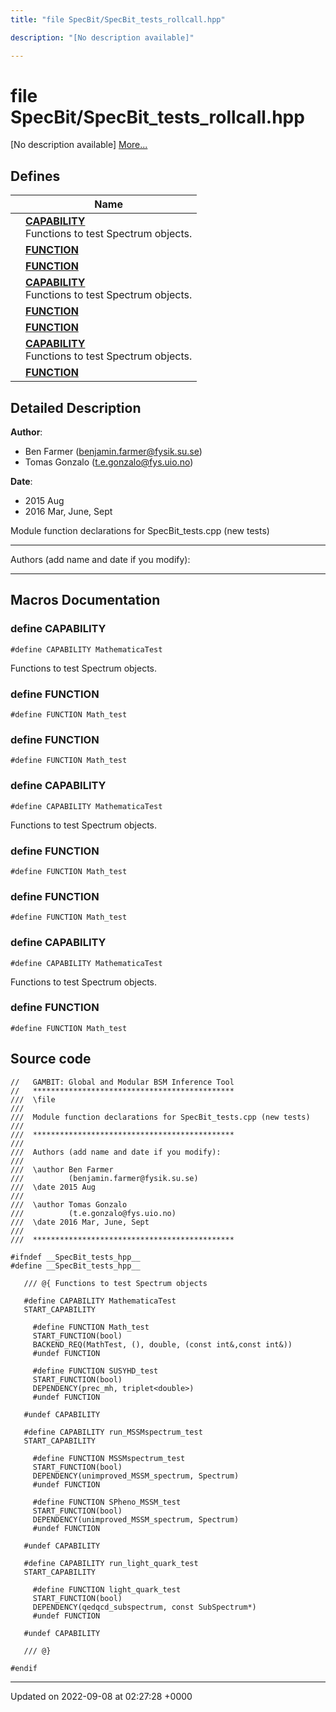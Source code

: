 ```yaml
---
title: "file SpecBit/SpecBit_tests_rollcall.hpp"

description: "[No description available]"

---
```


# file SpecBit/SpecBit_tests_rollcall.hpp

[No description available] [More...](#detailed-description)

## Defines

|                | Name           |
| -------------- | -------------- |
|  | **[CAPABILITY](/documentation/code/files/specbit__tests__rollcall_8hpp/#define-capability)** <br>Functions to test Spectrum objects.  |
|  | **[FUNCTION](/documentation/code/files/specbit__tests__rollcall_8hpp/#define-function)**  |
|  | **[FUNCTION](/documentation/code/files/specbit__tests__rollcall_8hpp/#define-function)**  |
|  | **[CAPABILITY](/documentation/code/files/specbit__tests__rollcall_8hpp/#define-capability)** <br>Functions to test Spectrum objects.  |
|  | **[FUNCTION](/documentation/code/files/specbit__tests__rollcall_8hpp/#define-function)**  |
|  | **[FUNCTION](/documentation/code/files/specbit__tests__rollcall_8hpp/#define-function)**  |
|  | **[CAPABILITY](/documentation/code/files/specbit__tests__rollcall_8hpp/#define-capability)** <br>Functions to test Spectrum objects.  |
|  | **[FUNCTION](/documentation/code/files/specbit__tests__rollcall_8hpp/#define-function)**  |

## Detailed Description


**Author**: 

  * Ben Farmer ([benjamin.farmer@fysik.su.se](mailto:benjamin.farmer@fysik.su.se)) 
  * Tomas Gonzalo ([t.e.gonzalo@fys.uio.no](mailto:t.e.gonzalo@fys.uio.no)) 


**Date**: 

  * 2015 Aug
  * 2016 Mar, June, Sept


Module function declarations for SpecBit_tests.cpp (new tests)



------------------

Authors (add name and date if you modify):



------------------




## Macros Documentation

### define CAPABILITY

```
#define CAPABILITY MathematicaTest
```

Functions to test Spectrum objects. 

### define FUNCTION

```
#define FUNCTION Math_test
```


### define FUNCTION

```
#define FUNCTION Math_test
```


### define CAPABILITY

```
#define CAPABILITY MathematicaTest
```

Functions to test Spectrum objects. 

### define FUNCTION

```
#define FUNCTION Math_test
```


### define FUNCTION

```
#define FUNCTION Math_test
```


### define CAPABILITY

```
#define CAPABILITY MathematicaTest
```

Functions to test Spectrum objects. 

### define FUNCTION

```
#define FUNCTION Math_test
```


## Source code

```
//   GAMBIT: Global and Modular BSM Inference Tool
//   *********************************************
///  \file
///
///  Module function declarations for SpecBit_tests.cpp (new tests)
///
///  *********************************************
///
///  Authors (add name and date if you modify):
///
///  \author Ben Farmer
///          (benjamin.farmer@fysik.su.se)
///  \date 2015 Aug
///
///  \author Tomas Gonzalo
///          (t.e.gonzalo@fys.uio.no)
///  \date 2016 Mar, June, Sept
///
///  *********************************************

#ifndef __SpecBit_tests_hpp__
#define __SpecBit_tests_hpp__

   /// @{ Functions to test Spectrum objects

   #define CAPABILITY MathematicaTest
   START_CAPABILITY

     #define FUNCTION Math_test
     START_FUNCTION(bool)
     BACKEND_REQ(MathTest, (), double, (const int&,const int&))
     #undef FUNCTION

     #define FUNCTION SUSYHD_test
     START_FUNCTION(bool)
     DEPENDENCY(prec_mh, triplet<double>)
     #undef FUNCTION

   #undef CAPABILITY

   #define CAPABILITY run_MSSMspectrum_test
   START_CAPABILITY

     #define FUNCTION MSSMspectrum_test
     START_FUNCTION(bool)
     DEPENDENCY(unimproved_MSSM_spectrum, Spectrum)
     #undef FUNCTION

     #define FUNCTION SPheno_MSSM_test
     START_FUNCTION(bool)
     DEPENDENCY(unimproved_MSSM_spectrum, Spectrum)
     #undef FUNCTION

   #undef CAPABILITY

   #define CAPABILITY run_light_quark_test
   START_CAPABILITY

     #define FUNCTION light_quark_test
     START_FUNCTION(bool)
     DEPENDENCY(qedqcd_subspectrum, const SubSpectrum*)
     #undef FUNCTION

   #undef CAPABILITY

   /// @}

#endif
```


-------------------------------

Updated on 2022-09-08 at 02:27:28 +0000
